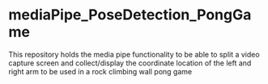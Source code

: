 # mediaPipe_PoseDetection_PongGame
This repository holds the media pipe functionality to be able to split a video capture screen and collect/display the coordinate location of the left and right arm to be used in a rock climbing wall pong game
